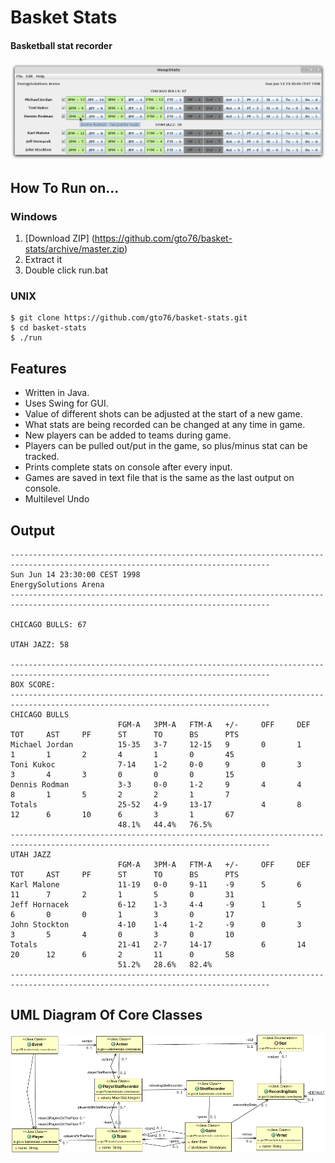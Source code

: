 Basket Stats
============

#### Basketball stat recorder

![Alt text](/doc/basket-stats.png?raw=true "Screenshot")

How To Run on…
--------------
### Windows
1. [Download ZIP] (https://github.com/gto76/basket-stats/archive/master.zip)
2. Extract it
3. Double click run.bat

### UNIX
```
$ git clone https://github.com/gto76/basket-stats.git
$ cd basket-stats
$ ./run
```

Features
--------

* Written in Java.
* Uses Swing for GUI.
* Value of different shots can be adjusted at the start of a new game.
* What stats are being recorded can be changed at any time in game.
* New players can be added to teams during game.
* Players can be pulled out/put in the game, so plus/minus stat can be tracked.
* Prints complete stats on console after every input.
* Games are saved in text file that is the same as the last output on console.
* Multilevel Undo

Output
------
```
--------------------------------------------------------------------------------------------------------------------------------
Sun Jun 14 23:30:00 CEST 1998
EnergySolutions Arena
--------------------------------------------------------------------------------------------------------------------------------
 
CHICAGO BULLS: 67
  
UTAH JAZZ: 58
   
--------------------------------------------------------------------------------------------------------------------------------
BOX SCORE:
--------------------------------------------------------------------------------------------------------------------------------
CHICAGO BULLS
                        FGM-A   3PM-A   FTM-A   +/-     OFF     DEF     TOT     AST     PF      ST      TO      BS      PTS     
Michael Jordan          15-35   3-7     12-15   9       0       1       1       1       2       4       1       0       45      
Toni Kukoc              7-14    1-2     0-0     9       0       3       3       4       3       0       0       0       15      
Dennis Rodman           3-3     0-0     1-2     9       4       4       8       1       5       2       2       1       7       
Totals                  25-52   4-9     13-17           4       8       12      6       10      6       3       1       67      
                        48.1%   44.4%   76.5%   
--------------------------------------------------------------------------------------------------------------------------------
UTAH JAZZ
                        FGM-A   3PM-A   FTM-A   +/-     OFF     DEF     TOT     AST     PF      ST      TO      BS      PTS     
Karl Malone             11-19   0-0     9-11    -9      5       6       11      7       2       1       5       0       31      
Jeff Hornacek           6-12    1-3     4-4     -9      1       5       6       0       0       1       3       0       17      
John Stockton           4-10    1-4     1-2     -9      0       3       3       5       4       0       3       0       10      
Totals                  21-41   2-7     14-17           6       14      20      12      6       2       11      0       58      
                        51.2%   28.6%   82.4%   
--------------------------------------------------------------------------------------------------------------------------------
```

UML Diagram Of Core Classes
---------------------------
![Alt text](/doc/uml-diagram.png?raw=true "Screenshot")

